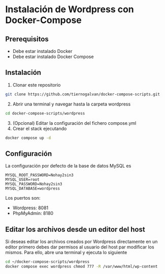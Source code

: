 # Instalación de Wordpress con Docker-Compose

## Prerequisitos

- Debe estar instalado Docker
- Debe estar instalado Docker Compose

## Instalación

1. Clonar este repositorio	
```bash 
git clone https://github.com/tiernogalvan/docker-compose-scripts.git
``` 
2. Abrir una terminal y navegar hasta la carpeta wordpress
```bash 
cd docker-compose-scripts/wordpress
```
3. (Opcional) Editar la configuración del fichero compose.yml
4. Crear el stack ejecutando
```bash 
docker compose up -d
```

## Configuración 

La configuración por defecto de la base de datos MySQL es

````properties
MYSQL_ROOT_PASSWORD=Nohay2sin3
MYSQL_USER=root
MYSQL_PASSWORD=Nohay2sin3
MYSQL_DATABASE=wordpress
````
Los puertos son:
- Wordpress: 8081
- PhpMyAdmin: 8180


## Editar los archivos desde un editor del host

Si deseas editar los archivos creados por Wordpress directamente en un editor primero debes dar permisos al usuario del host par modificar los mismos. Para ello, abre una terminal y ejecuta lo siguiente 
```bash 
cd ~/docker-compose-scripts/wordpress
docker compose exec wordpress chmod 777 -R /var/www/html/wp-content
```